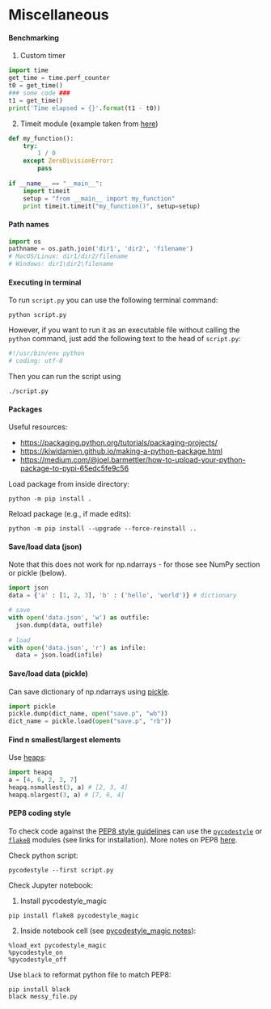# Miscellaneous

#### Benchmarking

1. Custom timer

```python
import time
get_time = time.perf_counter
t0 = get_time()
### some code ###
t1 = get_time()
print('Time elapsed = {}'.format(t1 - t0))
```

2. Timeit module (example taken from [here](https://www.blog.pythonlibrary.org/2016/05/24/python-101-an-intro-to-benchmarking-your-code/))
```python
def my_function():
    try:
        1 / 0
    except ZeroDivisionError:
        pass
 
if __name__ == "__main__":
    import timeit
    setup = "from __main__ import my_function"
    print timeit.timeit("my_function()", setup=setup)
```

#### Path names
```python
import os
pathname = os.path.join('dir1', 'dir2', 'filename')
# MacOS/Linux: dir1/dir2/filename
# Windows: dir1\dir2\filename
```

#### Executing in terminal
To run ```script.py``` you can use the following terminal command:
```Shell
python script.py
```
However, if you want to run it as an executable file without calling the ```python``` command, just add the following text to the head of ```script.py```:
```python
#!/usr/bin/env python
# coding: utf-8
```
Then you can run the script using
```Shell
./script.py
```

#### Packages
Useful resources:
- https://packaging.python.org/tutorials/packaging-projects/
- https://kiwidamien.github.io/making-a-python-package.html
- https://medium.com/@joel.barmettler/how-to-upload-your-python-package-to-pypi-65edc5fe9c56

Load package from inside directory:
```Shell
python -m pip install .
```

Reload package (e.g., if made edits):
```Shell
python -m pip install --upgrade --force-reinstall ..
```

#### Save/load data (json)
Note that this does not work for np.ndarrays - for those see NumPy section or pickle (below).
```python
import json
data = {'a' : [1, 2, 3], 'b' : ('hello', 'world')} # dictionary

# save
with open('data.json', 'w') as outfile:
  json.dump(data, outfile)
  
# load
with open('data.json', 'r') as infile:
  data = json.load(infile)
```

#### Save/load data (pickle)
Can save dictionary of np.ndarrays using [pickle](https://wiki.python.org/moin/UsingPickle).
```python
import pickle
pickle.dump(dict_name, open("save.p", "wb"))
dict_name = pickle.load(open("save.p", "rb"))
```

#### Find n smallest/largest elements
Use [heaps](https://docs.python.org/3/library/heapq.html):
```python 
import heapq
a = [4, 6, 2, 3, 7]
heapq.nsmallest(3, a) # [2, 3, 4]
heapq.nlargest(3, a) # [7, 6, 4]
```

#### PEP8 coding style
To check code against the [PEP8 style guidelines](https://www.python.org/dev/peps/pep-0008/#blank-lines) can use the [`pycodestyle`](https://pypi.org/project/pycodestyle/) or [`flake8`](https://pypi.org/project/flake8/) modules (see links for installation). More notes on PEP8 [here](https://realpython.com/python-pep8/).

Check python script:
```Shell
pycodestyle --first script.py
```

Check Jupyter notebook:
1. Install pycodestyle_magic
```Shell
pip install flake8 pycodestyle_magic
```
2. Inside notebook cell (see [pycodestyle_magic notes](https://github.com/mattijn/pycodestyle_magic)):
```Jupyter Notebook
%load_ext pycodestyle_magic
%pycodestyle_on
%pycodestyle_off
```

Use `black` to reformat python file to match PEP8:
```Shell
pip install black
black messy_file.py
```
